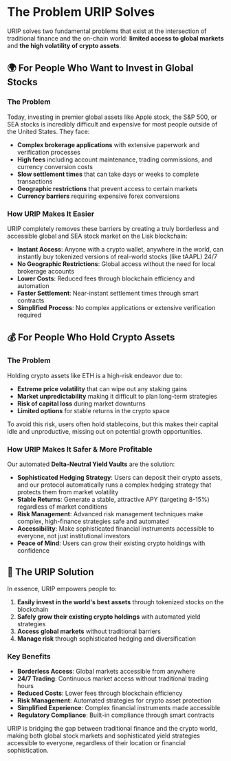 # The Problem URIP Solves

URIP solves two fundamental problems that exist at the intersection of traditional finance and the on-chain world: **limited access to global markets** and **the high volatility of crypto assets**.

## 🌍 For People Who Want to Invest in Global Stocks

### The Problem
Today, investing in premier global assets like Apple stock, the S&P 500, or SEA stocks is incredibly difficult and expensive for most people outside of the United States. They face:

- **Complex brokerage applications** with extensive paperwork and verification processes
- **High fees** including account maintenance, trading commissions, and currency conversion costs
- **Slow settlement times** that can take days or weeks to complete transactions
- **Geographic restrictions** that prevent access to certain markets
- **Currency barriers** requiring expensive forex conversions

### How URIP Makes It Easier
URIP completely removes these barriers by creating a truly borderless and accessible global and SEA stock market on the Lisk blockchain:

- **Instant Access**: Anyone with a crypto wallet, anywhere in the world, can instantly buy tokenized versions of real-world stocks (like tAAPL) 24/7
- **No Geographic Restrictions**: Global access without the need for local brokerage accounts
- **Lower Costs**: Reduced fees through blockchain efficiency and automation
- **Faster Settlement**: Near-instant settlement times through smart contracts
- **Simplified Process**: No complex applications or extensive verification required

## 💰 For People Who Hold Crypto Assets

### The Problem
Holding crypto assets like ETH is a high-risk endeavor due to:

- **Extreme price volatility** that can wipe out any staking gains
- **Market unpredictability** making it difficult to plan long-term strategies
- **Risk of capital loss** during market downturns
- **Limited options** for stable returns in the crypto space

To avoid this risk, users often hold stablecoins, but this makes their capital idle and unproductive, missing out on potential growth opportunities.

### How URIP Makes It Safer & More Profitable
Our automated **Delta-Neutral Yield Vaults** are the solution:

- **Sophisticated Hedging Strategy**: Users can deposit their crypto assets, and our protocol automatically runs a complex hedging strategy that protects them from market volatility
- **Stable Returns**: Generate a stable, attractive APY (targeting 8-15%) regardless of market conditions
- **Risk Management**: Advanced risk management techniques make complex, high-finance strategies safe and automated
- **Accessibility**: Make sophisticated financial instruments accessible to everyone, not just institutional investors
- **Peace of Mind**: Users can grow their existing crypto holdings with confidence

## 🎯 The URIP Solution

In essence, URIP empowers people to:

1. **Easily invest in the world's best assets** through tokenized stocks on the blockchain
2. **Safely grow their existing crypto holdings** with automated yield strategies
3. **Access global markets** without traditional barriers
4. **Manage risk** through sophisticated hedging and diversification

### Key Benefits

- **Borderless Access**: Global markets accessible from anywhere
- **24/7 Trading**: Continuous market access without traditional trading hours
- **Reduced Costs**: Lower fees through blockchain efficiency
- **Risk Management**: Automated strategies for crypto asset protection
- **Simplified Experience**: Complex financial instruments made accessible
- **Regulatory Compliance**: Built-in compliance through smart contracts

URIP is bridging the gap between traditional finance and the crypto world, making both global stock markets and sophisticated yield strategies accessible to everyone, regardless of their location or financial sophistication. 